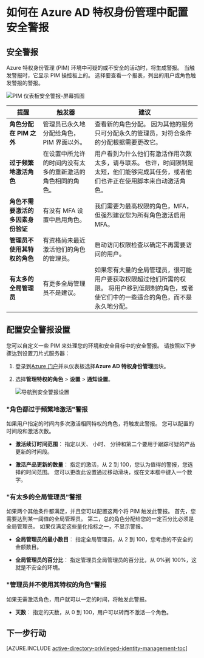 <properties
   pageTitle="如何配置安全警报 |Microsoft Azure"
   description="了解如何配置 Azure 特权身份管理扩展的安全警报。"
   services="active-directory"
   documentationCenter=""
   authors="kgremban"
   manager="femila"
   editor=""/>

<tags
   ms.service="active-directory"
   ms.devlang="na"
   ms.topic="article"
   ms.tgt_pltfrm="na"
   ms.workload="identity"
   ms.date="09/02/2016"
   ms.author="kgremban"/>

# <a name="how-to-configure-security-alerts-in-azure-ad-privileged-identity-management"></a>如何在 Azure AD 特权身份管理中配置安全警报

## <a name="security-alerts"></a>安全警报
Azure 特权身份管理 (PIM) 环境中可疑的或不安全的活动时，将生成警报。 当触发警报时，它显示 PIM 操控板上的。 选择要查看一个报表，列出的用户或角色触发警报的警报。

![PIM 仪表板安全警报-屏幕抓图][1]



| 提醒 | 触发器 | 建议 |
| ----- | ------- | -------------- |
| **角色分配在 PIM 之外** | 管理员已永久地分配给角色，PIM 界面以外。 | 查看新的角色分配。 因为其他的服务只可分配永久的管理员，对符合条件的分配根据需要更改它。 |
| **过于频繁地激活角色** | 在设置中所允许的时间内没有太多的重新激活的角色相同的角色。 | 用户看到为什么他们有激活作用次数太多，请与联系。 也许，时间限制是太短，他们能够完成其任务，或者他们也许正在使用脚本来自动激活角色。 |
| **角色不需要激活的多因素身份验证** | 有没有 MFA 设置中启用角色。 | 我们需要为最高权限的角色，MFA，但强烈建议您为所有角色激活启用 MFA。 |
| **管理员不使用其特权的角色** | 有资格尚未最近激活他们的角色的管理员。 | 启动访问权限检查以确定不再需要访问的用户。 |
| **有太多的全局管理员** | 有更多全局管理员不是建议。 | 如果您有大量的全局管理员，很可能用户要获取权限超过他们所需的权限。 将用户移到低限制的角色，或者使它们中的一些适合的角色，而不是永久地分配。 |

## <a name="configure-security-alert-settings"></a>配置安全警报设置

您可以自定义一些 PIM 来处理您的环境和安全目标中的安全警报。 请按照以下步骤达到设置刀片式服务器︰

1. 登录到[Azure 门户](https://portal.azure.com/)并从仪表板选择**Azure AD 特权身份管理**图块。
2. 选择**管理特权的角色** > **设置** > **通知设置**。

    ![导航到安全警报设置][2]

### <a name="roles-are-being-activated-too-frequently-alert"></a>"角色都过于频繁地激活"警报

如果用户指定的时间内多次激活相同特权的角色，将触发此警报。 您可以配置的时间段和激活次数。

- **激活续订时间范围**︰ 指定以天、 小时、 分钟和第二个要用于跟踪可疑的产品更新的时间段。

- **激活产品更新的数量**︰ 指定的激活，从 2 到 100，您认为值得的警报，您选择的时间范围。 您可以更改此设置通过移动滑块，或在文本框中键入一个数字。


### <a name="there-are-too-many-global-administrators-alert"></a>"有太多的全局管理员"警报

如果两个其他条件都满足，并且您可以配置这两个将 PIM 触发此警报。 首先，您需要达到某一阈值的全局管理员。 第二，总的角色分配给您的一定百分比必须是全局管理员。 如果仅满足这些量化指标之一，不显示警报。  

- **全局管理员的最小数目**︰ 指定全局管理员，从 2 到 100，您考虑的不安全的金额数目。

- **全局管理员的百分比**︰ 指定管理员全局管理员的百分比，从 0%到 100%，这就是不安全的环境。

### <a name="administrators-arent-using-their-privileged-roles-alert"></a>"管理员并不使用其特权的角色"警报

如果无需激活角色，用户就可以一定的时间，将触发此警报。

- **天数**︰ 指定的天数，从 0 到 100，用户可以转而不激活一个角色。

<!--Every topic should have next steps and links to the next logical set of content to keep the customer engaged-->
## <a name="next-steps"></a>下一步行动
[AZURE.INCLUDE [active-directory-privileged-identity-management-toc](../../includes/active-directory-privileged-identity-management-toc.md)]


<!--Image references-->

[1]: ./media/active-directory-privileged-identity-management-how-to-configure-security-alerts/PIM_security_dash.png
[2]: ./media/active-directory-privileged-identity-management-how-to-configure-security-alerts/PIM_security_settings.png
